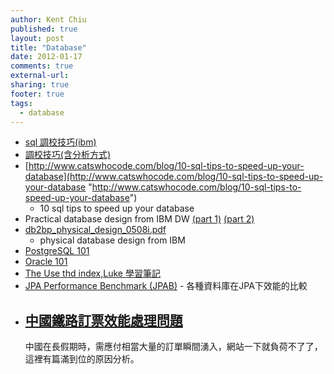 ```yaml
---
author: Kent Chiu
published: true
layout: post
title: "Database"
date: 2012-01-17
comments: true
external-url:
sharing: true
footer: true
tags:
  - database
---
```




-   [sql
    調校技巧(ibm)](http://www.ibm.com/developerworks/cn/data/library/techarticles/dm-1002limh/index.html?ca=drs-tp4608 "http://www.ibm.com/developerworks/cn/data/library/techarticles/dm-1002limh/index.html?ca=drs-tp4608")
-   [調校技巧(含分析方式)](http://www.microsoft.com/china/MSDN/library/data/sqlserver/FiveWaystoRevupYourSQLPerformanCE.mspx?mfr=true "http://www.microsoft.com/china/MSDN/library/data/sqlserver/FiveWaystoRevupYourSQLPerformanCE.mspx?mfr=true")
-   [http://www.catswhocode.com/blog/10-sql-tips-to-speed-up-your-database](http://www.catswhocode.com/blog/10-sql-tips-to-speed-up-your-database "http://www.catswhocode.com/blog/10-sql-tips-to-speed-up-your-database")
    - 10 sql tips to speed up your database
-   Practical database design from IBM DW [(part
    1)](http://www.ibm.com/developerworks/web/library/wa-dbdsgn1.html "http://www.ibm.com/developerworks/web/library/wa-dbdsgn1.html")
    [(part
    2)](http://www.ibm.com/developerworks/web/library/wa-dbdsgn2.html "http://www.ibm.com/developerworks/web/library/wa-dbdsgn2.html")
-   [db2bp\_physical\_design\_0508i.pdf](http://wiki.kent-chiu.com/lib/exe/fetch.php?media=database:db2bp_physical_design_0508i.pdf "database:db2bp_physical_design_0508i.pdf")
    - physical database design from IBM
-   [PostgreSQL
    101](http://wiki.kent-chiu.com/doku.php?id=database:postgresql_101 "database:postgresql_101")
-   [Oracle
    101](http://wiki.kent-chiu.com/doku.php?id=database:oracle_101 "database:oracle_101")
-   [The Use thd index,Luke
    學習筆記](http://wiki.kent-chiu.com/doku.php?id=database:the_use_the_index_luke_study_note "database:the_use_the_index_luke_study_note")
-   [JPA Performance Benchmark
    (JPAB)](http://www.jpab.org/ "http://www.jpab.org/") -
    各種資料庫在JPA下效能的比較
-   [中國鐵路訂票效能處理問題](http://coolshell.cn/articles/6470.html "http://coolshell.cn/articles/6470.html")
    -
    中國在長假期時，需應付相當大量的訂單瞬間湧入，網站一下就負荷不了了，這裡有篇滿到位的原因分析。

